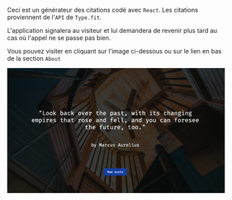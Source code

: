 Ceci est un générateur des citations codé avec `React`. Les citations proviennent de l'`API` de `Type.fit`. 

L'application signalera au visiteur et lui demandera de revenir plus tard au cas où l'appel ne se passe pas bien.

Vous pouvez visiter en cliquant sur l'image ci-dessous ou sur le lien en bas de la section `About`

<a href = "https://yousoumar.github.io/quotes/"><img src ="./screenshot.png"></img></a>


